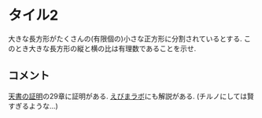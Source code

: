 #  タイル2

大きな長方形がたくさんの(有限個の)小さな正方形に分割されているとする.
このとき大きな長方形の縦と横の比は有理数であることを示せ. 

## コメント
[天書の証明](https://www.amazon.co.jp/天書の証明-原書6版-蟹江-幸博/dp/4621306960)の29章に証明がある.
[えびまラボ](https://www.youtube.com/watch?v=F4V-LblUvLQ)にも解説がある. (チルノにしては賢すぎるような...)